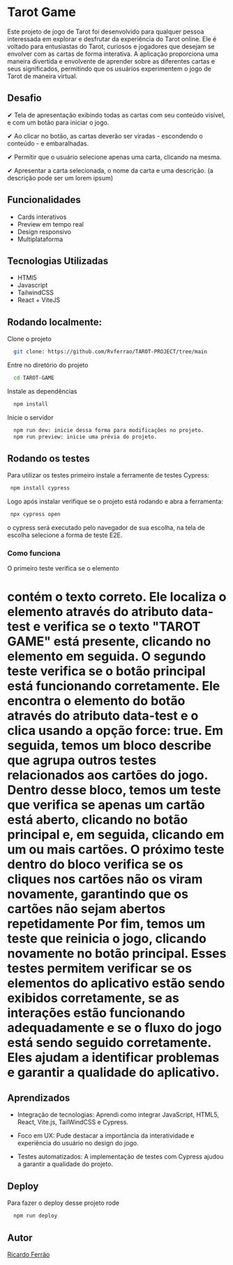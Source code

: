 
# Tarot Game



Este projeto de jogo de Tarot foi desenvolvido para qualquer pessoa interessada em explorar e desfrutar da experiência do Tarot online. Ele é voltado para entusiastas do Tarot, curiosos e jogadores que desejam se envolver com as cartas de forma interativa. A aplicação proporciona uma maneira divertida e envolvente de aprender sobre as diferentes cartas e seus significados, permitindo que os usuários experimentem o jogo de Tarot de maneira virtual. 


## Desafio

&#10004; Tela de apresentação exibindo todas as cartas com seu conteúdo visível, e com um botão para iniciar o jogo.

&#10004; Ao clicar no botão, as cartas deverão ser viradas - escondendo o conteúdo - e embaralhadas.

&#10004; Permitir que o usuário selecione apenas uma carta, clicando na mesma.

&#10004; Apresentar a carta selecionada, o nome da carta e uma descrição. (a descrição pode ser um lorem ipsum)
## Funcionalidades

- Cards interativos
- Preview em tempo real
- Design responsivo
- Multiplataforma


## Tecnologias Utilizadas

- HTMl5
- Javascript
- TailwindCSS
- React + ViteJS
## Rodando localmente:

Clone o projeto

```bash
  git clone: https://github.com/Rvferrao/TAROT-PROJECT/tree/main
```

Entre no diretório do projeto

```bash
  cd TAROT-GAME
```

Instale as dependências

```bash
  npm install
```

Inicie o servidor

```bash
  npm run dev: inicie dessa forma para modificações no projeto.
  npm run preview: inicie uma prévia do projeto.
```


## Rodando os testes

Para utilizar os testes primeiro instale a ferramente de testes Cypress:

```bash
 npm install cypress
```

Logo após instalar verifique se o projeto está rodando e abra a ferramenta:

```bash
 npx cypress open
```

o cypress será executado pelo navegador de sua escolha, na tela de escolha selecione a forma de teste E2E.

### Como funciona 

O primeiro teste verifica se o elemento <h1> contém o texto correto. Ele localiza o elemento através do atributo data-test e verifica se o texto "TAROT GAME" está presente, clicando no elemento em seguida.
O segundo teste verifica se o botão principal está funcionando corretamente. Ele encontra o elemento do botão através do atributo data-test e o clica usando a opção force: true.
Em seguida, temos um bloco describe que agrupa outros testes relacionados aos cartões do jogo. Dentro desse bloco, temos um teste que verifica se apenas um cartão está aberto, clicando no botão principal e, em seguida, clicando em um ou mais cartões.
O próximo teste dentro do bloco verifica se os cliques nos cartões não os viram novamente, garantindo que os cartões não sejam abertos repetidamente
Por fim, temos um teste que reinicia o jogo, clicando novamente no botão principal.
Esses testes permitem verificar se os elementos do aplicativo estão sendo exibidos corretamente, se as interações estão funcionando adequadamente e se o fluxo do jogo está sendo seguido corretamente. Eles ajudam a identificar problemas e garantir a qualidade do aplicativo.


## Aprendizados

- Integração de tecnologias: Aprendi como integrar JavaScript, HTML5, React, Vite.js, TailWindCSS e Cypress.

- Foco em UX: Pude destacar a importância da interatividade e experiência do usuário no design do jogo.

- Testes automatizados: A implementação de testes com Cypress ajudou a garantir a qualidade do projeto.
## Deploy

Para fazer o deploy desse projeto rode

```bash
  npm run deploy
```


## Autor

[Ricardo Ferrão](https://github.com/Rvferrao)





